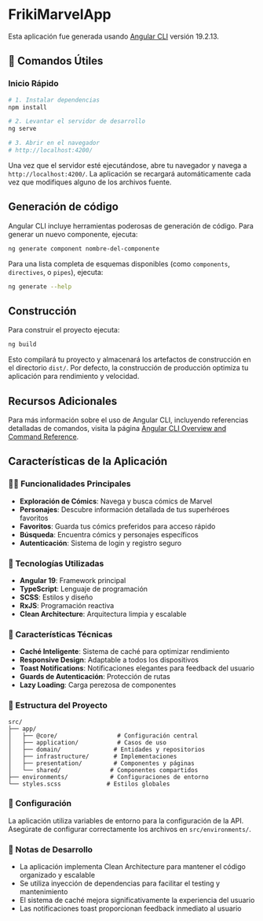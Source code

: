 # FrikiMarvelApp

Esta aplicación fue generada usando [Angular CLI](https://github.com/angular/angular-cli) versión 19.2.13.

## 🚀 Comandos Útiles

### Inicio Rápido

```bash
# 1. Instalar dependencias
npm install

# 2. Levantar el servidor de desarrollo
ng serve

# 3. Abrir en el navegador
# http://localhost:4200/
```

Una vez que el servidor esté ejecutándose, abre tu navegador y navega a `http://localhost:4200/`. La aplicación se recargará automáticamente cada vez que modifiques alguno de los archivos fuente.

## Generación de código

Angular CLI incluye herramientas poderosas de generación de código. Para generar un nuevo componente, ejecuta:

```bash
ng generate component nombre-del-componente
```

Para una lista completa de esquemas disponibles (como `components`, `directives`, o `pipes`), ejecuta:

```bash
ng generate --help
```

## Construcción

Para construir el proyecto ejecuta:

```bash
ng build
```

Esto compilará tu proyecto y almacenará los artefactos de construcción en el directorio `dist/`. Por defecto, la construcción de producción optimiza tu aplicación para rendimiento y velocidad.

## Recursos Adicionales

Para más información sobre el uso de Angular CLI, incluyendo referencias detalladas de comandos, visita la página [Angular CLI Overview and Command Reference](https://angular.dev/tools/cli).

## Características de la Aplicación

### 🦸‍♂️ Funcionalidades Principales

- **Exploración de Cómics**: Navega y busca cómics de Marvel
- **Personajes**: Descubre información detallada de tus superhéroes favoritos
- **Favoritos**: Guarda tus cómics preferidos para acceso rápido
- **Búsqueda**: Encuentra cómics y personajes específicos
- **Autenticación**: Sistema de login y registro seguro

### 🚀 Tecnologías Utilizadas

- **Angular 19**: Framework principal
- **TypeScript**: Lenguaje de programación
- **SCSS**: Estilos y diseño
- **RxJS**: Programación reactiva
- **Clean Architecture**: Arquitectura limpia y escalable

### 📱 Características Técnicas

- **Caché Inteligente**: Sistema de caché para optimizar rendimiento
- **Responsive Design**: Adaptable a todos los dispositivos
- **Toast Notifications**: Notificaciones elegantes para feedback del usuario
- **Guards de Autenticación**: Protección de rutas
- **Lazy Loading**: Carga perezosa de componentes


### 📁 Estructura del Proyecto

```
src/
├── app/
│   ├── @core/                 # Configuración central
│   ├── application/           # Casos de uso
│   ├── domain/               # Entidades y repositorios
│   ├── infrastructure/       # Implementaciones
│   ├── presentation/         # Componentes y páginas
│   └── shared/              # Componentes compartidos
├── environments/            # Configuraciones de entorno
└── styles.scss             # Estilos globales
```

### 🔧 Configuración

La aplicación utiliza variables de entorno para la configuración de la API. Asegúrate de configurar correctamente los archivos en `src/environments/`.

### 📝 Notas de Desarrollo

- La aplicación implementa Clean Architecture para mantener el código organizado y escalable
- Se utiliza inyección de dependencias para facilitar el testing y mantenimiento
- El sistema de caché mejora significativamente la experiencia del usuario
- Las notificaciones toast proporcionan feedback inmediato al usuario